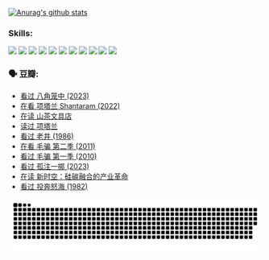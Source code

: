
[![Anurag's github stats](https://github-readme-stats.vercel.app/api?username=w940853815)](https://github.com/anuraghazra/github-readme-stats)

### Skills:

<code><img height="32" src="https://cdn.jsdelivr.net/npm/simple-icons@v5/icons/python.svg"></code>
<code><img height="32" src="https://cdn.jsdelivr.net/npm/simple-icons@v5/icons/javascript.svg"></code>
<code><img height="32" src="https://cdn.jsdelivr.net/npm/simple-icons@v5/icons/django.svg"></code>
<code><img height="32" src="https://cdn.jsdelivr.net/npm/simple-icons@v5/icons/flask.svg"></code>
<code><img height="32" src="https://cdn.jsdelivr.net/npm/simple-icons@v5/icons/vuetify.svg"></code>
<code><img height="32" src="https://cdn.jsdelivr.net/npm/simple-icons@v5/icons/git.svg"></code>
<code><img height="32" src="https://cdn.jsdelivr.net/npm/simple-icons@v5/icons/docker.svg"></code>
<code><img height="32" src="https://cdn.jsdelivr.net/npm/simple-icons@v5/icons/postgresql.svg"></code>
<code><img height="32" src="https://cdn.jsdelivr.net/npm/simple-icons@v5/icons/elasticsearch.svg"></code>
<code><img height="32" src="https://cdn.jsdelivr.net/npm/simple-icons@v5/icons/macos.svg"></code>
<code><img height="32" src="https://cdn.jsdelivr.net/npm/simple-icons@v5/icons/linux.svg"></code>

### 🗣 豆瓣:

<!-- DOUBAN-ACTIVITIES:START -->
- [看过 八角笼中‎ (2023)](https://www.douban.com/people/136069238/status/4367541707/?_i=94354973)
- [在看 项塔兰 Shantaram‎ (2022)](https://www.douban.com/people/136069238/status/4365497032/?_i=94354973)
- [在读 山茶文具店](https://www.douban.com/people/136069238/status/4364620725/?_i=94354973)
- [读过 项塔兰](https://www.douban.com/people/136069238/status/4364620288/?_i=94354973)
- [看过 老井‎ (1986)](https://www.douban.com/people/136069238/status/4362366672/?_i=94354973)
- [在看 毛骗 第二季‎ (2011)](https://www.douban.com/people/136069238/status/4355752869/?_i=94354973)
- [看过 毛骗 第一季‎ (2010)](https://www.douban.com/people/136069238/status/4355752667/?_i=94354973)
- [看过 孤注一掷‎ (2023)](https://www.douban.com/people/136069238/status/4354774568/?_i=94354973)
- [在读 新时空：硅碳融合的产业革命](https://www.douban.com/people/136069238/status/4348545149/?_i=94354973)
- [看过 投奔怒海‎ (1982)](https://www.douban.com/people/136069238/status/4336696255/?_i=94354973)
<!-- DOUBAN-ACTIVITIES:END -->


![Snake animation](https://raw.githubusercontent.com/w940853815/w940853815/output/github-contribution-grid-snake.svg)

<!--
**w940853815/w940853815** is a ✨ _special_ ✨ repository because its `README.md` (this file) appears on your GitHub profile.

Here are some ideas to get you started:

- 🔭 I’m currently working on ...
- 🌱 I’m currently learning ...
- 👯 I’m looking to collaborate on ...
- 🤔 I’m looking for help with ...
- 💬 Ask me about ...
- 📫 How to reach me: ...
- 😄 Pronouns: ...
- ⚡ Fun fact: ...
-->
